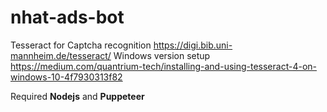 # nhat-ads-bot
Tesseract for Captcha recognition
https://digi.bib.uni-mannheim.de/tesseract/
Windows version setup https://medium.com/quantrium-tech/installing-and-using-tesseract-4-on-windows-10-4f7930313f82

Required **Nodejs** and **Puppeteer**
